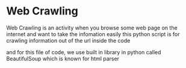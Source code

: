 # Web Crawling
Web Crawling is an activity when you browse some web page on the internet and want to take the infomation easily
this python script is for crawling information out of the url inside the code

and for this file of code, we use built in library in python called BeautifulSoup which is known for html parser
